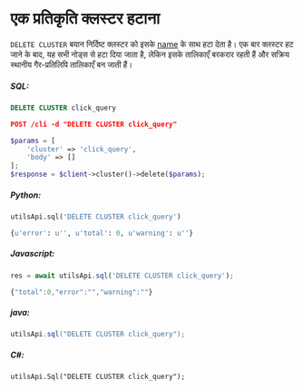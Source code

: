 # एक प्रतिकृति क्लस्टर हटाना 

<!-- उदाहरण प्रतिकृति क्लस्टर हटाने का  1 -->
`DELETE CLUSTER` बयान निर्दिष्ट क्लस्टर को इसके  [name](../../Creating_a_cluster/Setting_up_replication/Setting_up_replication.md#name) के साथ हटा देता है। एक बार क्लस्टर हट जाने के बाद, यह सभी नोड्स से हटा दिया जाता है, लेकिन इसके तालिकाएँ बरकरार रहती हैं और सक्रिय स्थानीय गैर-प्रतिलिपि तालिकाएँ बन जाती हैं।



<!-- परिचय -->
##### SQL:

<!-- अनुरोध SQL -->

```sql
DELETE CLUSTER click_query
```

<!-- अनुरोध JSON -->

```json
POST /cli -d "DELETE CLUSTER click_query"
```

<!-- अनुरोध PHP -->

```php
$params = [
    'cluster' => 'click_query',
    'body' => []
];
$response = $client->cluster()->delete($params);                
```
<!-- परिचय -->
##### Python:

<!-- अनुरोध Python -->

```python
utilsApi.sql('DELETE CLUSTER click_query')
```

<!-- प्रतिक्रिया Python -->
```python
{u'error': u'', u'total': 0, u'warning': u''}
```
<!-- परिचय -->
##### Javascript:

<!-- अनुरोध जावास्क्रिप्ट -->

```javascript
res = await utilsApi.sql('DELETE CLUSTER click_query');
```

<!-- प्रतिक्रिया जावास्क्रिप्ट -->
```javascript
{"total":0,"error":"","warning":""}
```

<!-- परिचय -->
##### java:

<!-- अनुरोध जावा -->

```java
utilsApi.sql("DELETE CLUSTER click_query");
```

<!-- परिचय -->
##### C#:

<!-- अनुरोध C# -->

```clike
utilsApi.Sql("DELETE CLUSTER click_query");
```
<!-- अंत -->
<!-- प्रूफरीड -->
